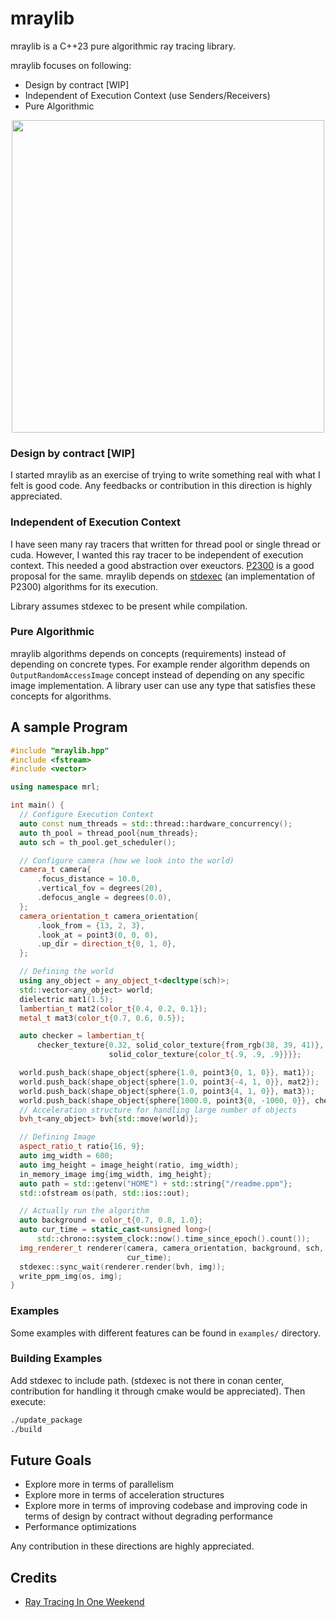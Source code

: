 # mraylib

mraylib is a C++23 pure algorithmic ray tracing library.

mraylib focuses on following:
- Design by contract \[WIP\]
- Independent of Execution Context (use Senders/Receivers)
- Pure Algorithmic

<p align="center">
  <img src='https://github.com/RishabhRD/mraylib/assets/26287448/f040787d-c36a-4731-8fb3-39857ec25a53' width='500'>
</p>

### Design by contract \[WIP\]
I started mraylib as an exercise of trying to write something real with what I
felt is good code. Any feedbacks or contribution in this direction is highly
appreciated.

### Independent of Execution Context
I have seen many ray tracers that written for thread pool or single thread or
cuda. However, I wanted this ray tracer to be independent of execution context.
This needed a good abstraction over exeuctors. [P2300](https://wg21.link/P2300)
is a good proposal for the same. mraylib depends on [stdexec](https://github.com/NVIDIA/stdexec)
(an implementation of P2300) algorithms for its execution.

Library assumes stdexec to be present while compilation.

### Pure Algorithmic
mraylib algorithms depends on concepts (requirements) instead of depending
on concrete types. For example render algorithm depends on `OutputRandomAccessImage`
concept instead of depending on any specific image implementation.
A library user can use any type that satisfies these concepts for algorithms.

## A sample Program

```cpp
#include "mraylib.hpp"
#include <fstream>
#include <vector>

using namespace mrl;

int main() {
  // Configure Execution Context
  auto const num_threads = std::thread::hardware_concurrency();
  auto th_pool = thread_pool{num_threads};
  auto sch = th_pool.get_scheduler();

  // Configure camera (how we look into the world)
  camera_t camera{
      .focus_distance = 10.0,
      .vertical_fov = degrees(20),
      .defocus_angle = degrees(0.0),
  };
  camera_orientation_t camera_orientation{
      .look_from = {13, 2, 3},
      .look_at = point3(0, 0, 0),
      .up_dir = direction_t{0, 1, 0},
  };

  // Defining the world
  using any_object = any_object_t<decltype(sch)>;
  std::vector<any_object> world;
  dielectric mat1(1.5);
  lambertian_t mat2(color_t{0.4, 0.2, 0.1});
  metal_t mat3(color_t{0.7, 0.6, 0.5});

  auto checker = lambertian_t{
      checker_texture{0.32, solid_color_texture{from_rgb(38, 39, 41)},
                      solid_color_texture{color_t{.9, .9, .9}}}};

  world.push_back(shape_object{sphere{1.0, point3{0, 1, 0}}, mat1});
  world.push_back(shape_object{sphere{1.0, point3{-4, 1, 0}}, mat2});
  world.push_back(shape_object{sphere{1.0, point3{4, 1, 0}}, mat3});
  world.push_back(shape_object{sphere{1000.0, point3{0, -1000, 0}}, checker});
  // Acceleration structure for handling large number of objects
  bvh_t<any_object> bvh{std::move(world)};

  // Defining Image
  aspect_ratio_t ratio{16, 9};
  auto img_width = 600;
  auto img_height = image_height(ratio, img_width);
  in_memory_image img{img_width, img_height};
  auto path = std::getenv("HOME") + std::string{"/readme.ppm"};
  std::ofstream os(path, std::ios::out);

  // Actually run the algorithm
  auto background = color_t{0.7, 0.8, 1.0};
  auto cur_time = static_cast<unsigned long>(
      std::chrono::system_clock::now().time_since_epoch().count());
  img_renderer_t renderer(camera, camera_orientation, background, sch,
                          cur_time);
  stdexec::sync_wait(renderer.render(bvh, img));
  write_ppm_img(os, img);
}
```

### Examples
Some examples with different features can be found in `examples/` directory.

### Building Examples
Add stdexec to include path. (stdexec is not there in conan center, contribution
for handling it through cmake would be appreciated). Then execute:
```bash
./update_package
./build
```

## Future Goals
- Explore more in terms of parallelism
- Explore more in terms of acceleration structures
- Explore more in terms of improving codebase and improving code in terms of
  design by contract without degrading performance
- Performance optimizations

Any contribution in these directions are highly appreciated.

## Credits

- [Ray Tracing In One Weekend](https://raytracing.github.io/)
